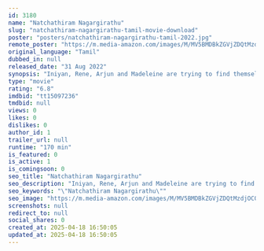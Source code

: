 ```yaml
---
id: 3180
name: "Natchathiram Nagargirathu"
slug: "natchathiram-nagargirathu-tamil-movie-download"
poster: "posters/natchathiram-nagargirathu-tamil-2022.jpg"
remote_poster: "https://m.media-amazon.com/images/M/MV5BMDBkZGVjZDQtMzdjOC00ZWE5LTljZTQtZDBjNjYwYjY0MWNiXkEyXkFqcGc@._V1_SX300.jpg"
original_language: "Tamil"
dubbed_in: null
released_date: "31 Aug 2022"
synopsis: "Iniyan, Rene, Arjun and Madeleine are trying to find themselves and understand their deep-rooted prejudices in life."
type: "movie"
rating: "6.8"
imdbid: "tt15097236"
tmdbid: null
views: 0
likes: 0
dislikes: 0
author_id: 1
trailer_url: null
runtime: "170 min"
is_featured: 0
is_active: 1
is_comingsoon: 0
seo_title: "Natchathiram Nagargirathu"
seo_description: "Iniyan, Rene, Arjun and Madeleine are trying to find themselves and understand their deep-rooted prejudices in life."
seo_keywords: "\"Natchathiram Nagargirathu\""
seo_image: "https://m.media-amazon.com/images/M/MV5BMDBkZGVjZDQtMzdjOC00ZWE5LTljZTQtZDBjNjYwYjY0MWNiXkEyXkFqcGc@._V1_SX300.jpg"
screenshots: null
redirect_to: null
social_shares: 0
created_at: 2025-04-18 16:50:05
updated_at: 2025-04-18 16:50:05
---
```


